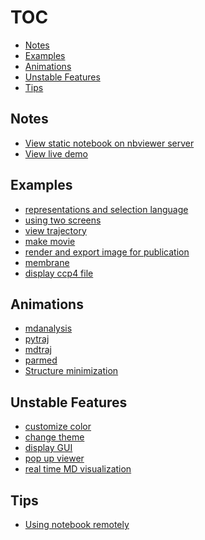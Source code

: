 TOC
===

- [Notes](#notes)
- [Examples](#examples)
- [Animations](#animations)
- [Unstable Features](#unstable-features)
- [Tips](#tips)

Notes
-----

- [View static notebook on nbviewer server](http://nbviewer.jupyter.org/github/arose/nglview/tree/master/examples/)
- [View live demo](http://mybinder.org/repo/hainm/nglview-notebooks)

Examples
--------

- [representations and selection language](notebooks/representations_and_selection_language.ipynb)
- [using two screens](notebooks/using_two_screens.ipynb)
- [view trajectory](notebooks/view_trajectory.ipynb)
- [make movie](http://ambermd.org/tutorials/analysis/tutorial_notebooks/nglview_movie/)
- [render and export image for publication](notebooks/export_image.ipynb)
- [membrane](images/membrane.gif)
- [display ccp4 file](images/display_ccp4_file.md)

Animations
----------
- [mdanalysis](mdanalysis.md)
- [pytraj](pytraj.md)
- [mdtraj](mdtraj.md)
- [parmed](parmed.md)
- [Structure minimization](parmed_minimization.md)

Unstable Features
-----------------
- [customize color](customize_color.md)
- [change theme](images/dark_theme.md)
- [display GUI](images/display_gui.md)
- [pop up viewer](images/viewer_pop_up.md)
- [real time MD visualization](https://github.com/arose/nglview/tree/master/examples/sandbox)

Tips
----

- [Using notebook remotely](http://ambermd.org/tutorials/analysis/tutorial_notebooks/remote_notebook/)
